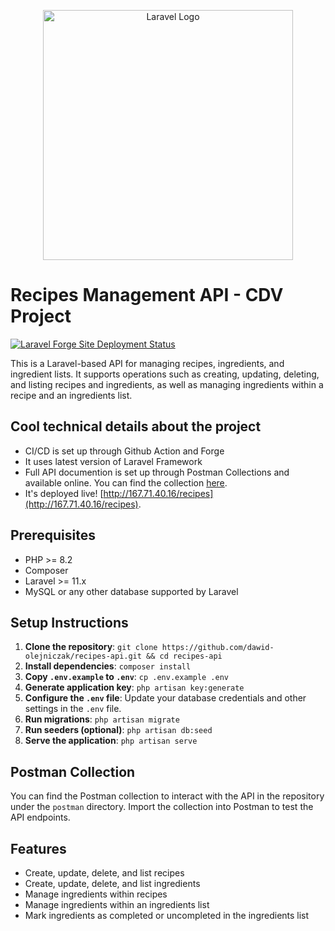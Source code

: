 <p align="center"><a href="https://laravel.com" target="_blank"><img src="https://raw.githubusercontent.com/laravel/art/master/logo-lockup/5%20SVG/2%20CMYK/1%20Full%20Color/laravel-logolockup-cmyk-red.svg" width="400" alt="Laravel Logo"></a></p>

# Recipes Management API - CDV Project

[![Laravel Forge Site Deployment Status](https://img.shields.io/endpoint?url=https%3A%2F%2Fforge.laravel.com%2Fsite-badges%2F2ce8c01b-8a0e-4df9-af7b-a95720c1fe06%3Fdate%3D1%26commit%3D1&style=plastic)](https://forge.laravel.com/servers/793900/sites/2365743)

This is a Laravel-based API for managing recipes, ingredients, and ingredient lists. It supports operations such as creating, updating, deleting, and listing recipes and ingredients, as well as managing ingredients within a recipe and an ingredients list.

## Cool technical details about the project
- CI/CD is set up through Github Action and Forge
- It uses latest version of Laravel Framework 
- Full API documention is set up through Postman Collections and available online. You can find the collection [here](https://www.postman.com/dawidolejniczak/workspace/recipes-api-cdv/collection/6311894-ebf128bb-3bba-4f7a-900a-53f92d876a00).
- It's deployed live! [http://167.71.40.16/recipes](http://167.71.40.16/recipes).

## Prerequisites

- PHP >= 8.2
- Composer
- Laravel >= 11.x
- MySQL or any other database supported by Laravel

## Setup Instructions

1. **Clone the repository**: `git clone https://github.com/dawid-olejniczak/recipes-api.git && cd recipes-api`
2. **Install dependencies**: `composer install`
3. **Copy `.env.example` to `.env`**: `cp .env.example .env`
4. **Generate application key**: `php artisan key:generate`
5. **Configure the `.env` file**: Update your database credentials and other settings in the `.env` file.
6. **Run migrations**: `php artisan migrate`
7. **Run seeders (optional)**: `php artisan db:seed`
8. **Serve the application**: `php artisan serve`

## Postman Collection

You can find the Postman collection to interact with the API in the repository under the `postman` directory. Import the collection into Postman to test the API endpoints.

## Features

- Create, update, delete, and list recipes
- Create, update, delete, and list ingredients
- Manage ingredients within recipes
- Manage ingredients within an ingredients list
- Mark ingredients as completed or uncompleted in the ingredients list
